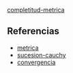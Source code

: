 [completitud-metrica](pdf/completitud-metrica.pdf)

## Referencias
- [metrica](./metrica.md)
- [sucesion-cauchy](./sucesion-cauchy.md)
- [convergencia](./convergencia.md)
